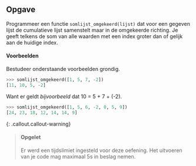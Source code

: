 ## Opgave

Programmeer een functie `somlijst_omgekeerd(lijst)` dat voor een gegeven lijst de cumulatieve lijst samenstelt maar in de omgekeerde richting. Je geeft telkens de som van alle waarden met een index groter dan of gelijk aan de huidige index.

#### Voorbeelden
Bestudeer onderstaande voorbeelden grondig.

```python
>>> somlijst_omgekeerd([1, 5, 7, -2])
[11, 10, 5, -2]
```

Want er geldt *bijvoorbeeld* dat 10 = 5 + 7 + (-2).

```python
>>> somlijst_omgekeerd([1, 5, 6, -2, 0, 5, 9])
[24, 23, 18, 12, 14, 14, 9]
```

{: .callout.callout-warning}
> #### Opgelet
>
> Er werd een tijdslimiet ingesteld voor deze oefening. Het uitvoeren van je code mag maximaal 5s in beslag nemen.
